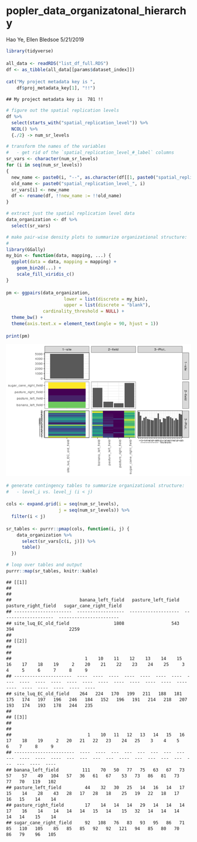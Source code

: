popler\_data\_organizatonal\_hierarchy
================
Hao Ye, Ellen Bledsoe
5/21/2019

``` r
library(tidyverse)

all_data <- readRDS("list_df_full.RDS")
df <- as_tibble(all_data[[params$dataset_index]])

cat("My project metadata key is ", 
    df$proj_metadata_key[1], "!!")
```

    ## My project metadata key is  781 !!

``` r
# figure out the spatial replication levels
df %>% 
  select(starts_with("spatial_replication_level")) %>%
  NCOL() %>%
  {./2} -> num_sr_levels
```

``` r
# transform the names of the variables
#   - get rid of the `spatial_replication_level_#_label` columns
sr_vars <- character(num_sr_levels)
for (i in seq(num_sr_levels))
{
  new_name <- paste0(i, "--", as.character(df[[1, paste0("spatial_replication_level_", i, "_label")]]))
  old_name <- paste0("spatial_replication_level_", i)
  sr_vars[i] <- new_name
  df <- rename(df, !!new_name := !!old_name)
}
```

``` r
# extract just the spatial replication level data
data_organization <- df %>%
  select(sr_vars)
```

``` r
# make pair-wise density plots to summarize organizational structure:
# 
library(GGally)
my_bin <- function(data, mapping, ...) {
  ggplot(data = data, mapping = mapping) +
    geom_bin2d(...) +
    scale_fill_viridis_c()
}

pm <- ggpairs(data_organization, 
                      lower = list(discrete = my_bin), 
                      upper = list(discrete = "blank"), 
              cardinality_threshold = NULL) + 
  theme_bw() + 
  theme(axis.text.x = element_text(angle = 90, hjust = 1))

print(pm)
```

![](data_report-119_files/figure-markdown_github/unnamed-chunk-5-1.png)

``` r
# generate contingency tables to summarize organizational structure:
#   - level_i vs. level_j (i < j)

cols <- expand.grid(i = seq(num_sr_levels), 
                    j = seq(num_sr_levels)) %>%
  filter(i < j)

sr_tables <- purrr::pmap(cols, function(i, j) {
    data_organization %>%
      select(sr_vars[c(i, j)]) %>%
      table()
  })
```

``` r
# loop over tables and output
purrr::map(sr_tables, knitr::kable)
```

    ## [[1]]
    ## 
    ## 
    ##                          banana_left_field   pasture_left_field   pasture_right_field   sugar_cane_right_field
    ## ----------------------  ------------------  -------------------  --------------------  -----------------------
    ## site_luq_EC_old_field                 1808                  543                   394                     2259
    ## 
    ## [[2]]
    ## 
    ## 
    ##                            1    10    11    12    13    14    15    16    17    18    19     2    20    21    22    23    24    25     3     4     5     6     7     8     9
    ## ----------------------  ----  ----  ----  ----  ----  ----  ----  ----  ----  ----  ----  ----  ----  ----  ----  ----  ----  ----  ----  ----  ----  ----  ----  ----  ----
    ## site_luq_EC_old_field    264   224   170   199   211   188   181   175   174   197   196   246   184   152   196   191   214   218   207   193   174   193   178   244   235
    ## 
    ## [[3]]
    ## 
    ## 
    ##                             1    10   11   12   13   14   15   16   17    18    19     2   20   21   22   23    24   25    3    4    5    6    7     8     9
    ## -----------------------  ----  ----  ---  ---  ---  ---  ---  ---  ---  ----  ----  ----  ---  ---  ---  ---  ----  ---  ---  ---  ---  ---  ---  ----  ----
    ## banana_left_field         111    70   50   77   75   63   67   73   57    57    49   104   57   36   61   67    53   73   86   81   73   77   70   119   102
    ## pasture_left_field         44    32   30   25   14   16   14   17   15    14    28    43   28   17   28   18    25   19   22   18   17   16   15    14    14
    ## pasture_right_field        17    14   14   14   29   14   14   14   17    16    14    14   14   14   15   14    15   32   14   14   14   14   14    15    14
    ## sugar_cane_right_field     92   108   76   83   93   95   86   71   85   110   105    85   85   85   92   92   121   94   85   80   70   86   79    96   105
